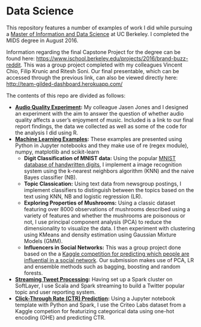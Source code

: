 # Data Science
This repository features a number of examples of work I did while pursuing a [Master of Information and Data Science](https://datascience.berkeley.edu/) at UC Berkeley. I completed the MIDS degree in August 2016.

Information regarding the final Capstone Project for the degree can be found here: https://www.ischool.berkeley.edu/projects/2016/brand-buzz-reddit. This was a group project completed with my colleagues Vincent Chio, Filip Krunic and Ritesh Soni. Our final presentable, which can be accessed through the previous link, can also be viewed directly here: http://team-gilded-dashboard.herokuapp.com/

The contents of this repo are divided as follows:

* **[Audio Quality Experiment](https://github.com/hdanish/Data-Science/tree/master/Audio%20Quality%20Experiment):** My colleague Jasen Jones and I designed an experiment with the aim to answer the question of whether audio quality affects a user’s enjoyment of music. Included is a link to our final report findings, the data we collected as well as some of the code for the analysis I did using R.
* **[Machine Learning Examples](https://github.com/hdanish/Data-Science/tree/master/Machine%20Learning):** These examples are presented using Python in Jupyter notebooks and they make use of re (regex module), numpy, matplotlib and scikit-learn 
  * **Digit Classification of MNIST data:** Using the popular [MNIST database of handwritten digits](http://yann.lecun.com/exdb/mnist/), I implement a image recognition system using the k-nearest neighbors algorithm (KNN) and the naive Bayes classifier (NB).
  * **Topic Classication:** Using text data from newsgroup postings, I implement classifiers to distinguish between the topics based on the text using KNN, NB and logistic regression (LR).
  * **Exploring Properties of Mushrooms:** Using a classic dataset featuring over 8000 observations of mushrooms described using a variety of features and whether the mushrooms are poisonous or not, I use principal component analysis (PCA) to reduce the dimensionality to visualize the data. I then experiment with clustering using KMeans and density estimation using Gaussian Mixture Models (GMM).
  * **Influencers in Social Networks:** This was a group project done based on the a [Kaggle competition for predicting which people are influential in a social network](https://www.kaggle.com/c/predict-who-is-more-influential-in-a-social-network/data). Our submission makes use of PCA, LR and ensemble methods such as bagging, boosting and random forests.
* **[Streaming Tweet Processing](https://github.com/hdanish/Data-Science/tree/master/Streaming%20Tweet%20Processing):** Having set up a Spark cluster on SoftLayer, I use Scala and Spark streaming to build a Twitter popular topic and user reporting system.
* **[Click-Through Rate (CTR) Prediction](https://github.com/hdanish/Data-Science/tree/master/CTR%20Prediction):** Using a Jupyter notebook template with Python and Spark, I use the Criteo Labs dataset from a Kaggle competion for featurizing categorical data using one-hot encoding (OHE) and predicting CTR.
